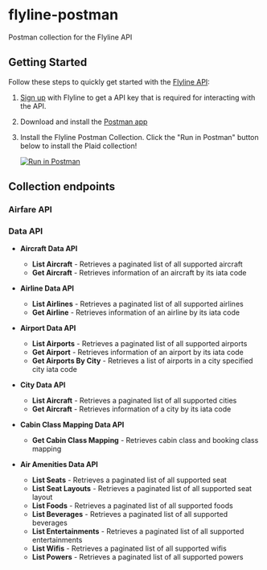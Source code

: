 # flyline-postman
Postman collection for the Flyline API


## Getting Started
Follow these steps to quickly get started with the [Flyline API](https://staging.flyline.io/api-ref/welcome/):
1. [Sign up](https://flyline.io/signup) with Flyline to get a API key that is required for interacting with the API.
2. Download and install the [Postman app](https://www.getpostman.com/downloads/)
3. Install the Flyline Postman Collection. Click the "Run in Postman" button below to install the Plaid collection!

    [![Run in Postman](https://run.pstmn.io/button.svg)](https://www.getpostman.com/collections/a090a3b87ab95218e0f6)

## Collection endpoints
### Airfare API

### Data API
* **Aircraft Data API**
    * **List Aircraft** - Retrieves a paginated list of all supported aircraft
    * **Get Aircraft** - Retrieves information of an aircraft by its iata code


* **Airline Data API**
    * **List Airlines** - Retrieves a paginated list of all supported airlines
    * **Get Airline** - Retrieves information of an airline by its iata code


* **Airport Data API**
    * **List Airports** - Retrieves a paginated list of all supported airports
    * **Get Airport** - Retrieves information of an airport by its iata code
    * **Get Airports By City** - Retrieves a list of airports in a city specified city iata code

* **City Data API**
    * **List Aircraft** - Retrieves a paginated list of all supported cities
    * **Get Aircraft** - Retrieves information of a city by its iata code


* **Cabin Class Mapping Data API**
    * **Get Cabin Class Mapping** - Retrieves cabin class and booking class mapping


* **Air Amenities Data API**
    * **List Seats** - Retrieves a paginated list of all supported seat
    * **List Seat Layouts** - Retrieves a paginated list of all supported seat layout
    * **List Foods** - Retrieves a paginated list of all supported foods
    * **List Beverages** - Retrieves a paginated list of all supported beverages
    * **List Entertainments** - Retrieves a paginated list of all supported entertainments
    * **List Wifis** - Retrieves a paginated list of all supported wifis
    * **List Powers** - Retrieves a paginated list of all supported powers
